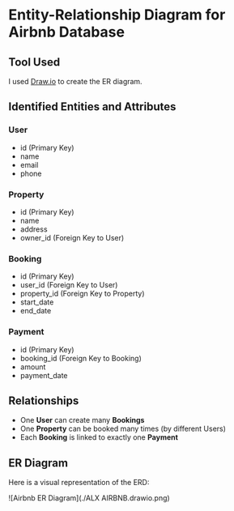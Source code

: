 # Entity-Relationship Diagram for Airbnb Database

## Tool Used
I used [Draw.io](https://app.diagrams.net/) to create the ER diagram.

## Identified Entities and Attributes

### User
- id (Primary Key)
- name
- email
- phone

### Property
- id (Primary Key)
- name
- address
- owner_id (Foreign Key to User)

### Booking
- id (Primary Key)
- user_id (Foreign Key to User)
- property_id (Foreign Key to Property)
- start_date
- end_date

### Payment
- id (Primary Key)
- booking_id (Foreign Key to Booking)
- amount
- payment_date

## Relationships
- One **User** can create many **Bookings**
- One **Property** can be booked many times (by different Users)
- Each **Booking** is linked to exactly one **Payment**

## ER Diagram
Here is a visual representation of the ERD:

![Airbnb ER Diagram](./ALX AIRBNB.drawio.png)
